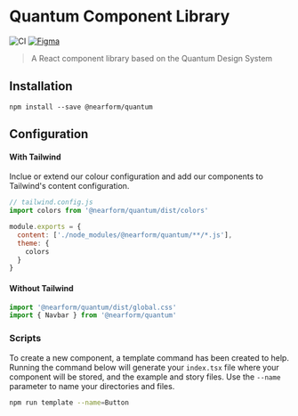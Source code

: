 # Quantum Component Library

![CI](https://github.com/nearform/quantum/actions/workflows/ci.yml/badge.svg?event=push) [![Figma](https://img.shields.io/badge/figma-designs-f24e1e?logo=figma)](https://www.figma.com/file/XFbhstkgQFz8ZefAU3w2p4/1.-Quantum-Design-System?type=design&node-id=1-5&mode=design&t=Zjds6CFL8asuPc4a-0)

> A React component library based on the Quantum Design System

## Installation

```
npm install --save @nearform/quantum
```

## Configuration

#### With Tailwind

Inclue or extend our colour configuration and add our components to Tailwind's content configuration.

```js
// tailwind.config.js
import colors from '@nearform/quantum/dist/colors'

module.exports = {
  content: ['./node_modules/@nearform/quantum/**/*.js'],
  theme: {
    colors
  }
}
```

#### Without Tailwind

```js
import '@nearform/quantum/dist/global.css'
import { Navbar } from '@nearform/quantum'
```

### Scripts

To create a new component, a template command has been created to help. Running the command below will generate your `index.tsx` file where your component will be stored, and the example and story files. Use the `--name` parameter to name your directories and files.

```bash
npm run template --name=Button
```
